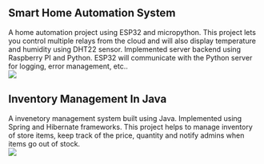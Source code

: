## Smart Home Automation System

A home automation project using ESP32 and micropython. This project lets you control multiple relays from the cloud and will also display temperature and humidity using DHT22 sensor. Implemented server backend using Raspberry PI and Python. ESP32 will communicate with the Python server for logging, error management, etc..</br>
<img src="images/smart-home-automation-2.jpg">

## Inventory Management In Java

A invenetory management system built using Java. Implemented using Spring and Hibernate frameworks. This project helps to manage inventory of store items, keep track of the price, quantity and notify admins when items go out of stock.</br>
<img src="images/inventory.jpg">
